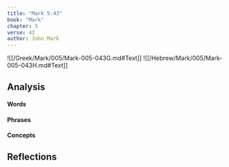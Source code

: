 ```yaml
---
title: "Mark 5:43"
book: "Mark"
chapter: 5
verse: 43
author: John Mark
---
```

![[/Greek/Mark/005/Mark-005-043G.md#Text]]
![[/Hebrew/Mark/005/Mark-005-043H.md#Text]]

## Analysis

#### Words

#### Phrases

#### Concepts

## Reflections
